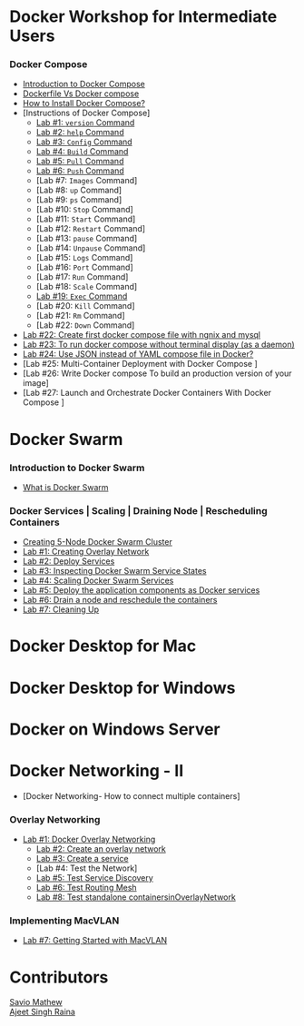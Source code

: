 # Docker Workshop for Intermediate Users

### Docker Compose

- [Introduction to Docker Compose](http://dockerlabs.collabnix.com/intermediate/workshop/DockerCompose/introduction_to_docker_compose.html)<br>
- [Dockerfile Vs Docker compose ](http://dockerlabs.collabnix.com/intermediate/workshop/DockerCompose/Difference_between_dockerfile_and_docker_compose.html)<br>
- [How to Install Docker Compose? ](http://dockerlabs.collabnix.com/intermediate/workshop/DockerCompose/How_to_Install_Docker_Compose.html)<br>
- [Instructions of Docker Compose]<br>
     - [Lab #1: `version` Command](http://dockerlabs.collabnix.com/intermediate/workshop/DockerCompose/version_Command.html)<br>
     - [Lab #2: `help` Command](http://dockerlabs.collabnix.com/intermediate/workshop/DockerCompose/help_command.html)<br>
     - [Lab #3: `Config` Command](http://dockerlabs.collabnix.com/intermediate/workshop/DockerCompose/config_command.html)<br>
     - [Lab #4: `Build` Command](http://dockerlabs.collabnix.com/intermediate/workshop/DockerCompose/Lab_%231:Build_Command.html)<br>
     - [Lab #5: `Pull` Command](http://dockerlabs.collabnix.com/intermediate/workshop/DockerCompose/pull_command.html)<br>
     - [Lab #6: `Push` Command](http://dockerlabs.collabnix.com/intermediate/workshop/DockerCompose/push_command.html)<br>
     - [Lab #7: `Images` Command]<br>
     - [Lab #8: `up` Command]<br>
     - [Lab #9: `ps` Command]<br>
     - [Lab #10: `Stop` Command]<br>
     - [Lab #11: `Start` Command]<br>
     - [Lab #12: `Restart` Command]<br>
     - [Lab #13: `pause` Command]<br>
     - [Lab #14: `Unpause` Command]<br>
     - [Lab #15: `Logs` Command]<br>
     - [Lab #16: `Port` Command]<br>
     - [Lab #17: `Run` Command]<br>
     - [Lab #18: `Scale` Command]<br>
     - [Lab #19: `Exec` Command](http://dockerlabs.collabnix.com/intermediate/workshop/DockerCompose/Lab_%234:Exec_Command.html)<br>
     - [Lab #20: `Kill` Command]<br>
     - [Lab #21: `Rm` Command]<br>
     - [Lab #22: `Down` Command]<br>
- [Lab #22: Create first docker compose file with ngnix and mysql](http://dockerlabs.collabnix.com/intermediate/workshop/DockerCompose/Create_first_docker-compose_file_with_ngnix_and_mysql.html)<br>
- [Lab #23: To run docker compose without terminal display (as a daemon) ]()<br> 
- [Lab #24: Use JSON instead of YAML compose file in Docker?](http://dockerlabs.collabnix.com/intermediate/workshop/DockerCompose/Lab_%2324:_Use_JSON_instead_of_YAML_compose_file_in_Docker%3F.html)<br>
- [Lab #25: Multi-Container Deployment with Docker Compose ]<br>
- [Lab #26: Write Docker compose To build an production version of your image]<br>
- [Lab #27: Launch and Orchestrate Docker Containers With Docker Compose ]<br>

# Docker Swarm

### Introduction to Docker Swarm

- [What is Docker Swarm](http://dockerlabs.collabnix.com/intermediate/workshop/what-is-docker-swarm.html)<br>

### Docker Services | Scaling | Draining Node | Rescheduling Containers

- [Creating 5-Node Docker Swarm Cluster](http://dockerlabs.collabnix.com/intermediate/workshop/getting-started-with-swarm.html)<br>
- [Lab #1: Creating Overlay Network](http://dockerlabs.collabnix.com/intermediate/workshop/lab1-docker-network-overlay.html)<br>
- [Lab #2: Deploy Services ](http://dockerlabs.collabnix.com/intermediate/workshop/lab2-deploy-services.html)<br>
- [Lab #3: Inspecting Docker Swarm Service States](http://dockerlabs.collabnix.com/intermediate/workshop/lab3-inspect-services.html)<br>
- [Lab #4: Scaling Docker Swarm Services](http://dockerlabs.collabnix.com/intermediate/workshop/lab4-scaling-services.html)<br>
- [Lab #5: Deploy the application components as Docker services ](http://dockerlabs.collabnix.com/intermediate/workshop/lab5-deploy-app-component-as-docker-services.html)<br>
- [Lab #6: Drain a node and reschedule the containers](http://dockerlabs.collabnix.com/intermediate/workshop/lab6-drain-a-node-reschedule.html)<br>
- [Lab #7: Cleaning Up ](http://dockerlabs.collabnix.com/intermediate/workshop/lab7-cleaning-up.html)<br>




# Docker Desktop for Mac


# Docker Desktop for Windows


# Docker on Windows Server



# Docker Networking - II

- [Docker Networking- How to connect multiple containers]<br>

### Overlay Networking

- [Lab #1: Docker Overlay Networking](http://dockerlabs.collabnix.com/intermediate/workshop/networking/Lab%231:Docker_Overlay_Networking.html)<br>
   - [Lab #2: Create an overlay network](http://dockerlabs.collabnix.com/intermediate/workshop/networking/Lab_%232:Create_an_overlay_network.html)<br>
   - [Lab #3: Create a service](http://dockerlabs.collabnix.com/intermediate/workshop/networking/Lab_%233:Create_a_service.html)<br>
   - [Lab #4: Test the Network]
   - [Lab #5: Test Service Discovery](http://dockerlabs.collabnix.com/intermediate/workshop/networking/Lab%20%235:Test_Service_Discovery.html)
   - [Lab #6: Test Routing Mesh](http://dockerlabs.collabnix.com/intermediate/workshop/networking/Lab%236:Test_Routing_Mesh.html)<br>
   - [Lab #8: Test standalone containersinOverlayNetwork](http://dockerlabs.collabnix.com/intermediate/workshop/networking/Lab%20%238:%20Test_standalone_containers_in_OverlayNetwork.html)

### Implementing MacVLAN

- [Lab #7: Getting Started with MacVLAN](http://dockerlabs.collabnix.com/intermediate/workshop/networking/lab7-macvlan.html)<br>


# Contributors

[Savio Mathew](https://www.linkedin.com/in/saviovettoor)<br>
[Ajeet Singh Raina](https://github.com/ajeetraina)
 

